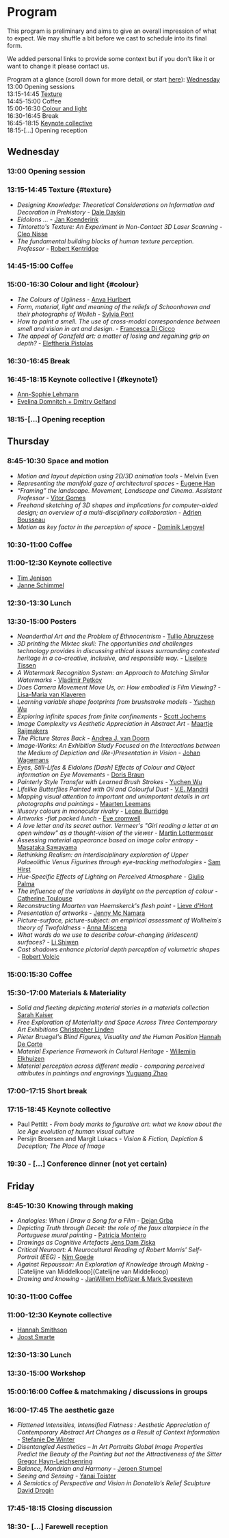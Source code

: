 # Program
This program is preliminary and aims to give an overall impression of what to expect. We may shuffle a bit before we cast to schedule into its final form.

We added personal links to provide some context but if you don't like it or want to change it please contact us.

Program at a glance (scroll down for more detail, or start [here](#wednesday)):
[Wednesday](#wednesday)<br>
13:00 Opening sessions<br>
13:15-14:45 [Texture](#texture)<br>
14:45-15:00 Coffee<br>
15:00-16:30 [Colour and light](#colour)<br>
16:30-16:45 Break<br>
16:45-18:15 [Keynote collective](#keynote1)<br>
18:15-[...] Opening reception



## Wednesday
### 13:00 Opening session

### 13:15-14:45 Texture {#texture}
- *Designing Knowledge: Theoretical Considerations on Information and Decoration in Prehistory*	 - [Dale Daykin](https://www.linkedin.com/in/dale-daykin-a2822111a/?originalSubdomain=uk)
- *Eidolons …*	- [Jan Koenderink](https://scholar.google.com/citations?user=lxW3wvMAAAAJ&hl=en)
- *Tintoretto's Texture: An Experiment in Non-Contact 3D Laser Scanning* - [Cleo Nisse](https://arthistory.columbia.edu/content/cleo-nisse)
- *The fundamental building blocks of human texture perception.	Professor* - [Robert Kentridge](https://www.durham.ac.uk/staff/robert-kentridge/)

### 14:45-15:00 Coffee

### 15:00-16:30 Colour and light {#colour}
- *The Colours of Ugliness*	- [Anya Hurlbert](https://www.ncl.ac.uk/psychology/people/profile/anyahurlbert.html)
- *Form, material, light and meaning of the reliefs of Schoonhoven and their photographs of Wolleh* -	[Sylvia Pont](https://www.tudelft.nl/io/over-io/personen/pont-sc)
- *How to paint a smell. The use of cross-modal correspondence between smell and vision in art and design.* -	[Francesca Di Cicco](https://www.uu.nl/staff/FdiCicco)
- *The appeal of Ganzfeld art: a matter of losing and regaining grip on depth?* -	[Eleftheria Pistolas](https://www.linkedin.com/in/eleftheria-pistolas-02301313a/)


### 16:30-16:45 Break

### 16:45-18:15 Keynote collective I {#keynote1}
- [Ann-Sophie Lehmann](https://www.rug.nl/staff/a.s.lehmann/?lang=en)
- [Evelina Domnitch + Dmitry Gelfand](http://www.portablepalace.com)

### 18:15-[...] Opening reception

## Thursday
### 8:45-10:30 Space and motion
- *Motion and layout depiction using 2D/3D animation tools* - 	Melvin Even
- *Representing the manifold gaze of architectural spaces* - 	[Eugene Han](https://aad.lehigh.edu/eugene-han)
- *“Framing” the landscape. Movement, Landscape and Cinema.	Assistant Professor* - [Vitor Gomes](https://www.uevora.pt/pessoas?id=4793)
- *Freehand sketching of 3D shapes and implications for computer-aided design; an overview of a multi-disciplinary collaboration* - [Adrien Bousseau](http://www-sop.inria.fr/members/Adrien.Bousseau/)
- *Motion as key factor in the perception of space* -	[Dominik Lengyel](https://www.b-tu.de/fg-architektur-und-visualisierung)

### 10:30-11:00 Coffee

### 11:00-12:30 Keynote collective
- [Tim Jenison](https://en.wikipedia.org/wiki/Tim%27s_Vermeer)
- [Janne Schimmel](https://janneschimmel.com)

### 12:30-13:30 Lunch

### 13:30-15:00 Posters

- *Neanderthal Art and the Problem of Ethnocentrism* - [Tullio Abruzzese](https://www.linkedin.com/in/tullio-abruzzese-2935ba5a/?originalSubdomain=nl)
- *3D printing the Mixtec skull: The opportunities and challenges technology provides in discussing ethical issues surrounding contested heritage in a co-creative, inclusive, and responsible way.* - [Liselore Tissen](https://www.universiteitleiden.nl/medewerkers/liselore-tissen#tab-1)
- *A Watermark Recognition System: an Approach to Matching Similar Watermarks* - [Vladimir Petkov](https://graphics.tudelft.nl/martin-skrodzki/)
- *Does Camera Movement Move Us, or: How embodied is Film Viewing?* - [Lisa-Maria van Klaveren](https://research.rug.nl/en/persons/lisa-maria-klaveren-van)
- *Learning variable shape footprints from brushstroke models* - [Yuchen Wu](https://researchportal.bath.ac.uk/en/persons/yuchen-wu)
- *Exploring infinite spaces from finite confinements* - [Scott Jochems]()
- *Image Complexity vs Aesthetic Appreciation in Abstract Art* - [Maartje Raijmakers](https://www.uva.nl/profiel/r/a/m.e.j.raijmakers/m.e.j.raijmakers.html?cb)
- *The Picture Stares Back* - [Andrea J. van Doorn](https://scholar.google.com/citations?user=_6VnqIwAAAAJ&hl=nl)
- *Image-Works: An Exhibition Study Focused on the Interactions between the Medium of Depiction and (Re-)Presentation in Vision* - [Johan Wagemans](https://gestaltrevision.be/home)
- *Eyes, Still-Lifes & Eidolons \[Dash] Effects of Colour and Object information on Eye Movements* - [Doris Braun](https://www.allpsych.uni-giessen.de/doris/)
- *Painterly Style Transfer with Learned Brush Strokes* - [Yuchen Wu](https://researchportal.bath.ac.uk/en/persons/xiaochang-liu)
- *Lifelike Butterflies Painted with Oil and Colourful Dust* - [V.E. Mandrij](https://www.linkedin.com/in/v-e-mandrij-a28b3ba5/?originalSubdomain=nl)
- *Mapping visual attention to important and unimportant details in art photographs and paintings* - [Maarten Leemans](https://www.linkedin.com/in/maarten-leemans-317547210/)
- *Illusory colours in monocular rivalry* - [Leone Burridge](https://leoneburridge.com)
- *Artworks -flat packed lunch* - [Eve cromwell](https://evelyncromwell.weebly.com)
- *A love letter and its secret author.
Vermeer's "Girl reading a letter at an open window" as a thought-vision of the viewer* - [Martin Lottermoser](https://www.linkedin.com/in/martin-lottermoser-a475b716a/?originalSubdomain=de)
- *Assessing material appearance based on image color entropy* - [Masataka Sawayama](https://www.mswym.com)
- *Rethinking Realism: an interdisciplinary exploration of Upper Palaeolithic Venus Figurines through eye-tracking methodologies* - [Sam Hirst]()
- *Hue-Specific Effects of Lighting on Perceived Atmosphere* - [Giulio Palma](https://www.linkedin.com/in/giulio-palma-44827714b/?originalSubdomain=uk)
- *The influence of the variations in daylight on the perception of colour* - [Catherine Toulouse](https://www.lengyeltoulouse.com)
- *Reconstructing Maarten van Heemskerck's flesh paint* - [Lieve d'Hont](https://www.linkedin.com/in/lieve-d-hont-a0527642/?originalSubdomain=nl)
- *Presentation of artworks* - [Jenny Mc Namara](https://jennymcnamara.com)
- *Picture-surface, picture-subject: an empirical assessment of Wollheim´s theory of Twofoldness* - [Anna Miscena](https://kunstgeschichte.univie.ac.at/ueber-uns/mitarbeiterinnen/projektmitarbeiterinnen/miscena-anna/)
- *What words do we use to describe colour-changing (iridescent) surfaces?* - [Li Shiwen](https://www.linkedin.com/in/lshiwen/?originalSubdomain=uk)
- *Cast shadows enhance pictorial depth perception of volumetric shapes* - [Robert Volcic](https://nyuad.nyu.edu/en/academics/divisions/science/faculty/robert-volcic.html)


### 15:00:15:30 Coffee

### 15:30-17:00 Materials & Materiality
- *Solid and fleeting depicting material stories in a materials collection*	[Sarah Kaiser](https://www.burg-halle.de/hochschule/information/personen/p/sarah-kaiser/)
- *Free Exploration of Materiality and Space Across Three Contemporary Art Exhibitions*	[Christopher Linden](https://www.researchgate.net/profile/Christopher-Linden-3)
- *Pieter Bruegel's Blind Figures, Visuality and the Human Position*	[Hannah De Corte](http://www.hannahdecorte.com)
- *Material Experience Framework in Cultural Heritage* -	[Willemijn Elkhuizen](https://www.tudelft.nl/io/over-io/personen/elkhuizen-ws)
- *Material perception across different media - comparing perceived attributes in paintings and engravings*	[Yuguang Zhao](https://www.linkedin.com/in/yuguangzhao/?originalSubdomain=nl)

### 17:00-17:15 Short break

### 17:15-18:45 Keynote collective
- Paul Pettitt - *From body marks to figurative art: what we know about the Ice Age evolution of human visual culture*
- Persijn Broersen and Margit Lukacs - *Vision & Fiction, Depiction & Deception; The Place of Image*


### 19:30 - [...] Conference dinner (not yet certain)

## Friday
### 8:45-10:30 Knowing through making
- *Analogies: When I Draw a Song for a Film* - [Dejan Grba](https://dejangrba.org/dejan-grba/en/index.php)
- *Depicting Truth through Deceit: the role of the faux altarpiece in the Portuguese mural painting* - [Patricia Monteiro](https://lisboa.academia.edu/PatriciaMonteiro)
- *Drawings as Cognitive Artefacts* [Jens Dam Ziska](https://www.jensdamziska.com)
- *Critical Neuroart: A Neurocultural Reading of Robert Morris' Self-Portrait (EEG)* - [Nim Goede](https://uva.academia.edu/NimGoede)
- *Against Repoussoir: An Exploration of Knowledge through Making* - [Catelijne van Middelkoop](Catelijne van Middelkoop)
- *Drawing and knowing* - [JanWillem Hoftijzer & Mark Sypesteyn](http://www.delftdesigndrawing.com)


### 10:30-11:00 Coffee

### 11:00-12:30 Keynote collective
- [Hannah Smithson](https://www.psy.ox.ac.uk/people/hannah-smithson)
- [Joost Swarte](https://www.joostswarte.nl)

### 12:30-13:30 Lunch

### 13:30-15:00 Workshop

### 15:00:16:00 Coffee & matchmaking / discussions in groups

### 16:00-17:45 The aesthetic gaze
- *Flattened Intensities, Intensified Flatness : Aesthetic Appreciation of Contemporary Abstract Art Changes as a Result of Context Information* -	[Stefanie De Winter](https://www.stefaniedewinter.com)
- *Disentangled Aesthetics – In Art Portraits Global Image Properties Predict the Beauty of the Painting but not the Attractiveness of the Sitter*	[Gregor Hayn-Leichsenring](https://scholar.google.com/citations?user=ZnmuzZIAAAAJ&hl=en)
- *Balance, Mondrian and Harmony* -	[Jeroen Stumpel](https://www.uu.nl/medewerkers/JFHJStumpel)
- *Seeing and Sensing*	- [Yanai Toister](https://yanaitoister.com)
- *A Semiotics of Perspective and Vision in Donatello’s Relief Sculpture*	 [David Drogin](https://www.fitnyc.edu/creative-nexus/faculty/directory/drogin-david.php)

### 17:45-18:15 Closing discussion

### 18:30- [...] Farewell reception
